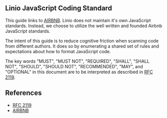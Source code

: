 Linio JavaScript Coding Standard
-------------------------

This guide links to [AIRBNB](https://github.com/airbnb/javascript).
Linio does not maintain it's own JavaScript standards.
Instead, we choose to utilize the well written and founded Airbnb JavaScript
standards.

The intent of this guide is to reduce cognitive friction when scanning code
from different authors. It does so by enumerating a shared set of rules and
expectations about how to format JavaScript code.

The key words "MUST", "MUST NOT", "REQUIRED", "SHALL", "SHALL NOT", "SHOULD",
"SHOULD NOT", "RECOMMENDED", "MAY", and "OPTIONAL" in this document are to be
interpreted as described in [RFC 2119](http://www.ietf.org/rfc/rfc2119.txt).

## References
* [RFC 2119](http://www.ietf.org/rfc/rfc2119.txt)
* [AIRBNB](https://github.com/airbnb/javascript)
